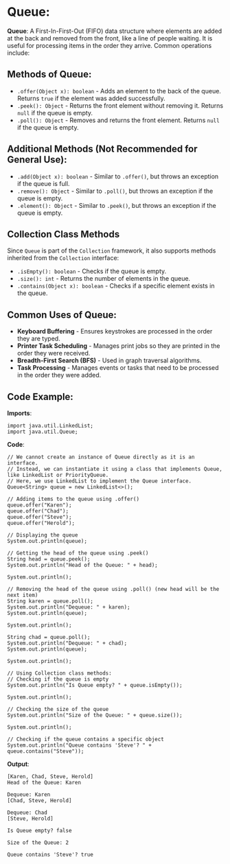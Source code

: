 # Queue:
**Queue**: A First-In-First-Out (FIFO) data structure where elements are added at the back and removed from the front, like a line of people waiting. It is useful for processing items in the order they arrive. Common operations include:

## Methods of Queue:
- `.offer(Object x): boolean` - Adds an element to the back of the queue. Returns `true` if the element was added successfully.
- `.peek(): Object` - Returns the front element without removing it. Returns `null` if the queue is empty.
- `.poll(): Object` - Removes and returns the front element. Returns `null` if the queue is empty.

## Additional Methods (Not Recommended for General Use):
- `.add(Object x): boolean` - Similar to `.offer()`, but throws an exception if the queue is full.
- `.remove(): Object` - Similar to `.poll()`, but throws an exception if the queue is empty.
- `.element(): Object` - Similar to `.peek()`, but throws an exception if the queue is empty.

## Collection Class Methods
Since `Queue` is part of the `Collection` framework, it also supports methods inherited from the `Collection` interface:
- `.isEmpty(): boolean` - Checks if the queue is empty.
- `.size(): int` - Returns the number of elements in the queue.
- `.contains(Object x): boolean` - Checks if a specific element exists in the queue.

## Common Uses of Queue:
- **Keyboard Buffering** - Ensures keystrokes are processed in the order they are typed.
- **Printer Task Scheduling** - Manages print jobs so they are printed in the order they were received.
- **Breadth-First Search (BFS)** - Used in graph traversal algorithms.
- **Task Processing** - Manages events or tasks that need to be processed in the order they were added.

## Code Example:

**Imports**:
```
import java.util.LinkedList;
import java.util.Queue;
```

**Code**:
```
// We cannot create an instance of Queue directly as it is an interface.
// Instead, we can instantiate it using a class that implements Queue, like LinkedList or PriorityQueue.
// Here, we use LinkedList to implement the Queue interface.
Queue<String> queue = new LinkedList<>();

// Adding items to the queue using .offer()
queue.offer("Karen");
queue.offer("Chad");
queue.offer("Steve");
queue.offer("Herold");

// Displaying the queue
System.out.println(queue);

// Getting the head of the queue using .peek()
String head = queue.peek();
System.out.println("Head of the Queue: " + head);

System.out.println();

// Removing the head of the queue using .poll() (new head will be the next item)
String karen = queue.poll();
System.out.println("Dequeue: " + karen);
System.out.println(queue);

System.out.println();

String chad = queue.poll();
System.out.println("Dequeue: " + chad);
System.out.println(queue);

System.out.println();

// Using Collection class methods:
// Checking if the queue is empty
System.out.println("Is Queue empty? " + queue.isEmpty());

System.out.println();

// Checking the size of the queue
System.out.println("Size of the Queue: " + queue.size());

System.out.println();

// Checking if the queue contains a specific object
System.out.println("Queue contains 'Steve'? " + queue.contains("Steve"));
```

**Output**:
```
[Karen, Chad, Steve, Herold]
Head of the Queue: Karen

Dequeue: Karen
[Chad, Steve, Herold]

Dequeue: Chad
[Steve, Herold]

Is Queue empty? false

Size of the Queue: 2

Queue contains 'Steve'? true
```